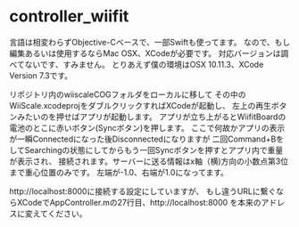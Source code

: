 # controller_wiifit
言語は相変わらずObjective-Cベースで、一部Swiftも使ってます。
なので、もし編集あるいは使用するならMac OSX、XCodeが必要です。
対応バージョンは調べてないです、すみません。
とりあえず僕の環境はOSX 10.11.3、XCode Version 7.3です。

リポジトリ内のwiiscaleCOGフォルダをローカルに移して
その中のWiiScale.xcodeprojをダブルクリックすればXCodeが起動し、
左上の再生ボタンみたいのを押せばアプリが起動します。
アプリが立ち上がるとWiifitBoardの電池のとこに赤いボタン(Syncボタン)を押します。
ここで何故かアプリの表示が一瞬Connectedになった後Disconnectedになりますが
二回Command+BをしてSearchingの状態にしてからもう一回Syncボタンを押すとアプリ内で重量が表示され、
接続されます。サーバーに送る情報はx軸（横)方向の小数点第3位まで重心位置のみです。
左端が-1.0、右端が1.0になってます。

http://localhost:8000に接続する設定にしていますが、
もし違うURLに繋ぐならXCodeでAppController.mの27行目、http://localhost:8000
を本来のアドレスに変えてください。
